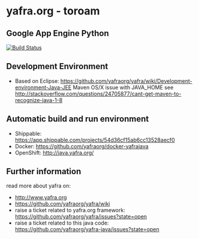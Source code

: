 # yafra.org - toroam

## Google App Engine Python


[![Build Status](https://api.shippable.com/projects/54d36cf15ab6cc13528aecf0/badge?branchName=master)](https://app.shippable.com/projects/54d36cf15ab6cc13528aecf0/builds/latest)

## Development Environment
 * Based on Eclipse: https://github.com/yafraorg/yafra/wiki/Development-environment-Java-JEE
Maven OS/X issue with JAVA_HOME see http://stackoverflow.com/questions/24705877/cant-get-maven-to-recognize-java-1-8

## Automatic build and run environment
 * Shippable: https://app.shippable.com/projects/54d36cf15ab6cc13528aecf0
 * Docker: https://github.com/yafraorg/docker-yafrajava
 * OpenShift: http://java.yafra.org/

## Further information
read more about yafra on:
 * http://www.yafra.org
 * https://github.com/yafraorg/yafra/wiki
 * raise a ticket related to yafra.org framework: https://github.com/yafraorg/yafra/issues?state=open
 * raise a ticket related to this java code: https://github.com/yafraorg/yafra-java/issues?state=open
